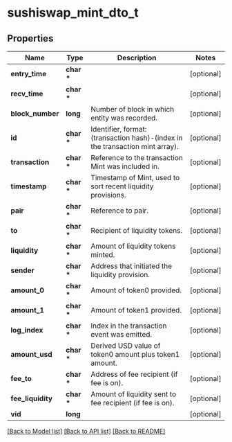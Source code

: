 # sushiswap_mint_dto_t

## Properties
Name | Type | Description | Notes
------------ | ------------- | ------------- | -------------
**entry_time** | **char \*** |  | [optional] 
**recv_time** | **char \*** |  | [optional] 
**block_number** | **long** | Number of block in which entity was recorded. | [optional] 
**id** | **char \*** | Identifier, format: (transaction hash)-(index in the transaction mint array). | [optional] 
**transaction** | **char \*** | Reference to the transaction Mint was included in. | [optional] 
**timestamp** | **char \*** | Timestamp of Mint, used to sort recent liquidity provisions. | [optional] 
**pair** | **char \*** | Reference to pair. | [optional] 
**to** | **char \*** | Recipient of liquidity tokens. | [optional] 
**liquidity** | **char \*** | Amount of liquidity tokens minted. | [optional] 
**sender** | **char \*** | Address that initiated the liquidity provision. | [optional] 
**amount_0** | **char \*** | Amount of token0 provided. | [optional] 
**amount_1** | **char \*** | Amount of token1 provided. | [optional] 
**log_index** | **char \*** | Index in the transaction event was emitted. | [optional] 
**amount_usd** | **char \*** | Derived USD value of token0 amount plus token1 amount. | [optional] 
**fee_to** | **char \*** | Address of fee recipient (if fee is on). | [optional] 
**fee_liquidity** | **char \*** | Amount of liquidity sent to fee recipient (if fee is on). | [optional] 
**vid** | **long** |  | [optional] 

[[Back to Model list]](../README.md#documentation-for-models) [[Back to API list]](../README.md#documentation-for-api-endpoints) [[Back to README]](../README.md)


